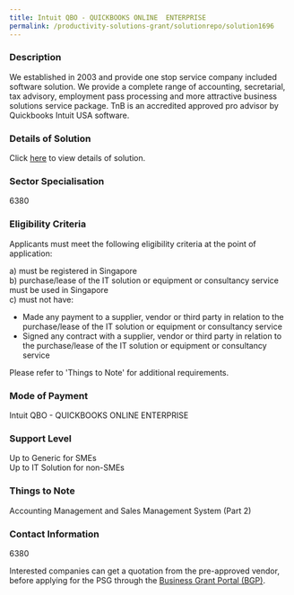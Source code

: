 ```yaml
---
title: Intuit QBO - QUICKBOOKS ONLINE  ENTERPRISE
permalink: /productivity-solutions-grant/solutionrepo/solution1696
---
```


### Description

We established in 2003 and provide one stop service company included software solution. We provide a complete range of accounting, secretarial, tax advisory, employment pass processing and more attractive business solutions service package. TnB is an accredited approved pro advisor by Quickbooks Intuit USA software.

### Details of Solution

Click <a href='TNB GLOBAL OUTSOURCE PTE LTD' target='_blank' rel='noopener'>here</a> to view details of solution.

### Sector Specialisation

 6380 

### Eligibility Criteria

Applicants must meet the following eligibility criteria at the point of application:

a) must be registered in Singapore <br>
b) purchase/lease of the IT solution or equipment or consultancy service must be used in Singapore <br>
c) must not have:
- Made any payment to a supplier, vendor or third party in relation to the purchase/lease of the IT solution or equipment or consultancy service
- Signed any contract with a supplier, vendor or third party in relation to the purchase/lease of the IT solution or equipment or consultancy service

Please refer to 'Things to Note' for additional requirements.

### Mode of Payment
Intuit QBO - QUICKBOOKS ONLINE  ENTERPRISE

### Support Level
Up to Generic for SMEs <br>
Up to IT Solution for non-SMEs

### Things to Note
Accounting Management and Sales Management System (Part 2)

### Contact Information
6380

Interested companies can get a quotation from the pre-approved vendor, before applying for the PSG through the <a target='_blank' rel='noopener' href='https://www.businessgrants.gov.sg/'>Business Grant Portal (BGP)</a>.

